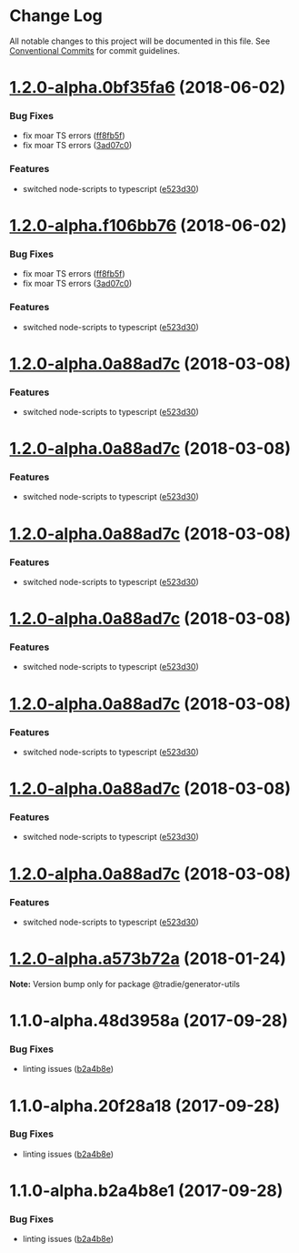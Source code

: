 # Change Log

All notable changes to this project will be documented in this file.
See [Conventional Commits](https://conventionalcommits.org) for commit guidelines.

<a name="1.2.0-alpha.0bf35fa6"></a>

# [1.2.0-alpha.0bf35fa6](https://github.com/jameslnewell/tradie-v4/compare/@tradie/generator-utils@1.1.0...@tradie/generator-utils@1.2.0-alpha.0bf35fa6) (2018-06-02)

### Bug Fixes

* fix moar TS errors ([ff8fb5f](https://github.com/jameslnewell/tradie-v4/commit/ff8fb5f))
* fix moar TS errors ([3ad07c0](https://github.com/jameslnewell/tradie-v4/commit/3ad07c0))

### Features

* switched node-scripts to typescript ([e523d30](https://github.com/jameslnewell/tradie-v4/commit/e523d30))

<a name="1.2.0-alpha.f106bb76"></a>

# [1.2.0-alpha.f106bb76](https://github.com/jameslnewell/tradie-v4/compare/@tradie/generator-utils@1.1.0...@tradie/generator-utils@1.2.0-alpha.f106bb76) (2018-06-02)

### Bug Fixes

* fix moar TS errors ([ff8fb5f](https://github.com/jameslnewell/tradie-v4/commit/ff8fb5f))
* fix moar TS errors ([3ad07c0](https://github.com/jameslnewell/tradie-v4/commit/3ad07c0))

### Features

* switched node-scripts to typescript ([e523d30](https://github.com/jameslnewell/tradie-v4/commit/e523d30))

<a name="1.2.0-alpha.0a88ad7c"></a>

# [1.2.0-alpha.0a88ad7c](https://github.com/jameslnewell/tradie-v4/compare/@tradie/generator-utils@1.1.0...@tradie/generator-utils@1.2.0-alpha.0a88ad7c) (2018-03-08)

### Features

* switched node-scripts to typescript ([e523d30](https://github.com/jameslnewell/tradie-v4/commit/e523d30))

<a name="1.2.0-alpha.0a88ad7c"></a>

# [1.2.0-alpha.0a88ad7c](https://github.com/jameslnewell/tradie-v4/compare/@tradie/generator-utils@1.1.0...@tradie/generator-utils@1.2.0-alpha.0a88ad7c) (2018-03-08)

### Features

* switched node-scripts to typescript ([e523d30](https://github.com/jameslnewell/tradie-v4/commit/e523d30))

<a name="1.2.0-alpha.0a88ad7c"></a>

# [1.2.0-alpha.0a88ad7c](https://github.com/jameslnewell/tradie-v4/compare/@tradie/generator-utils@1.1.0...@tradie/generator-utils@1.2.0-alpha.0a88ad7c) (2018-03-08)

### Features

* switched node-scripts to typescript ([e523d30](https://github.com/jameslnewell/tradie-v4/commit/e523d30))

<a name="1.2.0-alpha.0a88ad7c"></a>

# [1.2.0-alpha.0a88ad7c](https://github.com/jameslnewell/tradie-v4/compare/@tradie/generator-utils@1.1.0...@tradie/generator-utils@1.2.0-alpha.0a88ad7c) (2018-03-08)

### Features

* switched node-scripts to typescript ([e523d30](https://github.com/jameslnewell/tradie-v4/commit/e523d30))

<a name="1.2.0-alpha.0a88ad7c"></a>

# [1.2.0-alpha.0a88ad7c](https://github.com/jameslnewell/tradie-v4/compare/@tradie/generator-utils@1.1.0...@tradie/generator-utils@1.2.0-alpha.0a88ad7c) (2018-03-08)

### Features

* switched node-scripts to typescript ([e523d30](https://github.com/jameslnewell/tradie-v4/commit/e523d30))

<a name="1.2.0-alpha.0a88ad7c"></a>

# [1.2.0-alpha.0a88ad7c](https://github.com/jameslnewell/tradie-v4/compare/@tradie/generator-utils@1.1.0...@tradie/generator-utils@1.2.0-alpha.0a88ad7c) (2018-03-08)

### Features

* switched node-scripts to typescript ([e523d30](https://github.com/jameslnewell/tradie-v4/commit/e523d30))

<a name="1.2.0-alpha.0a88ad7c"></a>

# [1.2.0-alpha.0a88ad7c](https://github.com/jameslnewell/tradie-v4/compare/@tradie/generator-utils@1.1.0...@tradie/generator-utils@1.2.0-alpha.0a88ad7c) (2018-03-08)

### Features

* switched node-scripts to typescript ([e523d30](https://github.com/jameslnewell/tradie-v4/commit/e523d30))

<a name="1.2.0-alpha.a573b72a"></a>

# [1.2.0-alpha.a573b72a](https://github.com/jameslnewell/tradie-v4/compare/@tradie/generator-utils@1.1.0...@tradie/generator-utils@1.2.0-alpha.a573b72a) (2018-01-24)

**Note:** Version bump only for package @tradie/generator-utils

<a name="1.1.0-alpha.48d3958a"></a>

# 1.1.0-alpha.48d3958a (2017-09-28)

### Bug Fixes

* linting issues ([b2a4b8e](https://github.com/jameslnewell/tradie-v4/commit/b2a4b8e))

<a name="1.1.0-alpha.20f28a18"></a>

# 1.1.0-alpha.20f28a18 (2017-09-28)

### Bug Fixes

* linting issues ([b2a4b8e](https://github.com/jameslnewell/tradie-v4/commit/b2a4b8e))

<a name="1.1.0-alpha.b2a4b8e1"></a>

# 1.1.0-alpha.b2a4b8e1 (2017-09-28)

### Bug Fixes

* linting issues ([b2a4b8e](https://github.com/jameslnewell/tradie-v4/commit/b2a4b8e))
